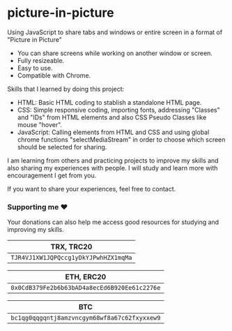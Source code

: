 # picture-in-picture

Using JavaScript to share tabs and windows or entire screen in a format of "Picture in Picture"

* You can share screens while working on another window or screen.
* Fully resizeable.
* Easy to use.
* Compatible with Chrome.

Skills that I learned by doing this project:

* HTML: Basic HTML coding to stablish a standalone HTML page.
* CSS: Simple responsive coding, importing fonts, addressing "Classes" and "IDs" from HTML elements and also CSS Pseudo Classes like mouse "hover".
* JavaScript: Calling elements from HTML and CSS and using global chrome functions "selectMediaStream" in order to choose which screen should be selected for sharing.

I am learning from others and practicing projects to improve my skills and also sharing my experiences with people. I will study and learn more with encouragement I get from you.

If you want to share your experiences, feel free to contact.

### Supporting me :hearts:
Your donations can also help me access good resources for studying and improving my skills.

<p align="left">
	
|                TRX, TRC20                |
| ---------------------------------------- |
| ```TJR4VJ1XW1JQPQccg1yDkYJPwhHZX1mqMa``` |

|                     ETH, ERC20                   |
| ------------------------------------------------ |
| ```0x0CdB379Fe2b6b63bAD4a8ecEd6B920Ee61c2276e``` |

|                        BTC                       |
| ------------------------------------------------ |
| ```bc1qg0qqgqntj8amzvncgym68wf8a67c62fxyxxew9``` |

</p>
